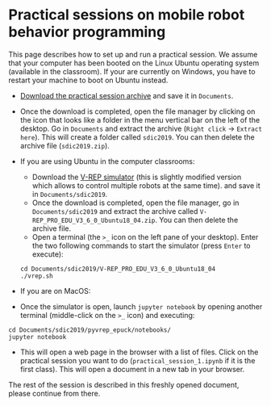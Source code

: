 # Practical sessions on mobile robot behavior programming

This page describes how to set up and run a practical session. We assume that your computer has been booted on the Linux Ubuntu operating system (available in the classroom). If your are currently on Windows, you have to restart your machine to boot on Ubuntu instead.

- [Download the practical session archive](https://drive.google.com/file/d/1C7Dp88wTWYPOjUFwRGhOX4IF3nt3G4F7/view?usp=sharing) and save it in `Documents`.
- Once the download is completed, open the file manager by clicking on the icon that looks like a folder in the menu vertical bar on the left of the desktop. Go in `Documents` and extract the archive (`Right click` -> `Extract here`). This will create a folder called `sdic2019`. You can then delete the archive file (`sdic2019.zip`).
- If you are using Ubuntu in the computer classrooms:
	- Download the [V-REP simulator](https://drive.google.com/file/d/1U_S2gFKWA0DkSAjmB65YWlM664h6C1hx/view?usp=sharing) (this is slightly modified version which allows to control multiple robots at the same time). and save it in `Documents/sdic2019`.
	- Once the download is completed, open the file manager, go in `Documents/sdic2019` and extract the archive called `V-REP_PRO_EDU_V3_6_0_Ubuntu18_04.zip`. You can then delete the archive file.
	- Open a terminal (the `>_` icon on the left pane of your desktop). Enter the two following commands to start the simulator (press `Enter` to execute):
	```
	cd Documents/sdic2019/V-REP_PRO_EDU_V3_6_0_Ubuntu18_04
	./vrep.sh
	```
- If you are on MacOS:

- Once the simulator is open, launch `jupyter notebook` by opening another terminal (middle-click on the `>_` icon) and executing:
```
cd Documents/sdic2019/pyvrep_epuck/notebooks/
jupyter notebook
```
- This will open a web page in the browser with a list of files. Click on the practical session you want to do (`practical_session_1.ipynb` if it is the first class). This will open a document in a new tab in your browser.

The rest of the session is described in this freshly opened document, please continue from there. 
